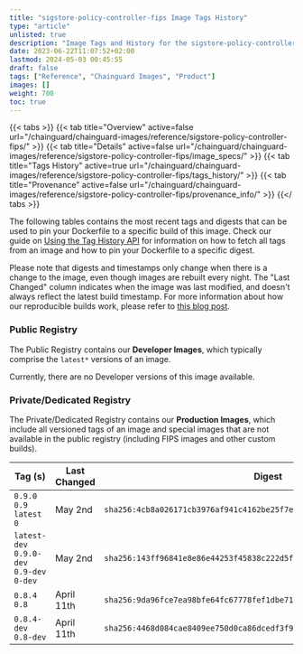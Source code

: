 ```yaml
---
title: "sigstore-policy-controller-fips Image Tags History"
type: "article"
unlisted: true
description: "Image Tags and History for the sigstore-policy-controller-fips Chainguard Image"
date: 2023-06-22T11:07:52+02:00
lastmod: 2024-05-03 00:45:55
draft: false
tags: ["Reference", "Chainguard Images", "Product"]
images: []
weight: 700
toc: true
---
```


{{< tabs >}}
{{< tab title="Overview" active=false url="/chainguard/chainguard-images/reference/sigstore-policy-controller-fips/" >}}
{{< tab title="Details" active=false url="/chainguard/chainguard-images/reference/sigstore-policy-controller-fips/image_specs/" >}}
{{< tab title="Tags History" active=true url="/chainguard/chainguard-images/reference/sigstore-policy-controller-fips/tags_history/" >}}
{{< tab title="Provenance" active=false url="/chainguard/chainguard-images/reference/sigstore-policy-controller-fips/provenance_info/" >}}
{{</ tabs >}}

The following tables contains the most recent tags and digests that can be used to pin your Dockerfile to a specific build of this image. Check our guide on [Using the Tag History API](/chainguard/chainguard-images/using-the-tag-history-api/) for information on how to fetch all tags from an image and how to pin your Dockerfile to a specific digest.

Please note that digests and timestamps only change when there is a change to the image, even though images are rebuilt every night. The "Last Changed" column indicates when the image was last modified, and doesn't always reflect the latest build timestamp. For more information about how our reproducible builds work, please refer to [this blog post](https://www.chainguard.dev/unchained/reproducing-chainguards-reproducible-image-builds).

### Public Registry
The Public Registry contains our **Developer Images**, which typically comprise the `latest*` versions of an image.

Currently, there are no Developer versions of this image available.

### Private/Dedicated Registry
The Private/Dedicated Registry contains our **Production Images**, which include all versioned tags of an image and special images that are not available in the public registry (including FIPS images and other custom builds).

| Tag (s)                                     | Last Changed | Digest                                                                    |
|---------------------------------------------|--------------|---------------------------------------------------------------------------|
|  `0.9.0` `0.9` `latest` `0`                 | May 2nd      | `sha256:4cb8a026171cb3976af941c4162be25f7e31ce7422906df45cdd2e5135ec02b9` |
|  `latest-dev` `0.9.0-dev` `0.9-dev` `0-dev` | May 2nd      | `sha256:143ff96841e8e86e44253f45838c222d5f5014381920cd00f9aa102cf6e99f4f` |
|  `0.8.4` `0.8`                              | April 11th   | `sha256:9da96fce7ea98bfe64fc67778fef1dbe71129b3b999d7918250903e0da588b63` |
|  `0.8.4-dev` `0.8-dev`                      | April 11th   | `sha256:4468d084cae8409ee750d0ca86dcedf3f9b526e1d0ac224f45a719a81d2c5ac1` |

